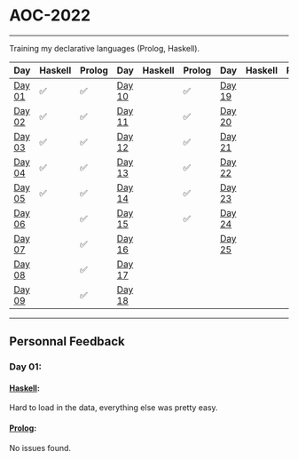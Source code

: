 # AOC-2022

---

Training my declarative languages (Prolog, Haskell).

| Day 	| Haskell 	| Prolog 	| Day 	| Haskell 	| Prolog 	| Day 	| Haskell 	| Prolog 	|
|-----	|--------	|--------	|-----	|--------	|--------	|-----	|--------	|--------	|
|  [Day 01](./aoc1.hs)	|    ✅   	|   ✅   	|  [Day 10](./Day_10)	|         |  ✅     	|  [Day 19](./Day_19)	|        	|        	|
|  [Day 02](./Day_02)	|    ✅   	|   ✅   	|  [Day 11](./Day_11)	|        	|   ✅   	|  [Day 20](./Day_20)	|        	|        	|
|  [Day 03](./Day_03)	|    ✅   	|    ✅ 	|  [Day 12](./Day_12)	|      	|    ✅  	|  [Day 21](./Day_21)	|        	|        	|
|  [Day 04](./Day_04)	|    ✅   	|     ✅ 	|  [Day 13](./Day_13)	|      	|  ✅    	|  [Day 22](./Day_22)	|        	|        	|
|  [Day 05](./Day_05)	|    ✅   	|  ✅    	|  [Day 14](./Day_14)	|      	|   ✅   	|  [Day 23](./Day_23)	|        	|        	|
|  [Day 06](./Day_06)	|       	|   ✅    	|  [Day 15](./Day_15)	|      	|   ✅   	|  [Day 24](./Day_24)	|        	|        	|
|  [Day 07](./Day_07)	|       	|    ✅   	|  [Day 16](./Day_16)	|      	|      	|  [Day 25](./Day_25)	|        	|        	|
|  [Day 08](./Day_08)	|       	|    ✅   	|  [Day 17](./Day_17)	|        	|        	|     	|        	|        	|
|  [Day 09](./Day_09)	|       	|     ✅  	|  [Day 18](./Day_18)	|        	|        	|     	|        	|        	|

---

## Personnal Feedback

### Day 01:
#### [Haskell](./haskell/aoc1.hs):
Hard to load in the data, everything else was pretty easy.
#### [Prolog](./prolog/aoc1.pl):
No issues found.
